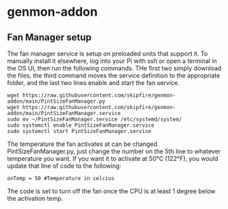 # genmon-addon
## Fan Manager setup
The fan manager service is setup on preloaded units that support it. To manually install it elsewhere, log into your Pi with ssh or open a terminal in the OS UI, then run the following commands.  THe first two simply download the files, the third command moves the service definition to the appropriate folder, and the last two lines enable and start the fan service.
```
wget https://raw.githubusercontent.com/skipfire/genmon-addon/main/PintSizeFanManager.py
wget https://raw.githubusercontent.com/skipfire/genmon-addon/main/PintSizeFanManager.service
sudo mv ~/PintSizeFanManager.service /etc/systemd/system/
sudo systemctl enable PintSizeFanManager.service
sudo systemctl start PintSizeFanManager.service
```
The temperature the fan activates at can be changed PintSizeFanManager.py, just change the number on the 5th line to whatever temperature you want. If you want it to activate at 50°C (122°F), you would update that line of code to the following:
```
onTemp = 50 #Temperature in celcius
``` 
The code is set to turn off the fan once the CPU is at least 1 degree below the activation temp.
